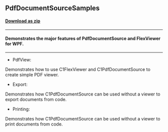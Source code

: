## PdfDocumentSourceSamples
#### [Download as zip](https://grapecity.github.io/DownGit/#/home?url=https://github.com/GrapeCity/ComponentOne-WPF-Samples/tree/master/NET_462/Document/CS/PdfDocumentSourceSamples)
____
#### Demonstrates the major features of PdfDocumentSource and FlexViewer for WPF.
____

* PdfView:

Demonstrates how to use C1FlexViewer and C1PdfDocumentSource to create
simple PDF viewer.


* Export:

Demonstrates how C1PdfDocumentSource can be used without a viewer
to export documents from code.


* Printing:

Demonstrates how C1PdfDocumentSource can be used without a viewer
to print documents from code.
